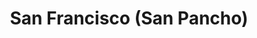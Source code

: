 ---
title: San Francisco (San Pancho)
url: /san-francisco-san-pancho/
latitude: 20.9
longitude: -105.413
---